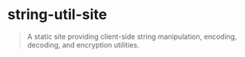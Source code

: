 # string-util-site

> A static site providing client-side string manipulation, encoding, decoding, and encryption utilities.


